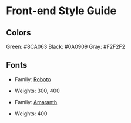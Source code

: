 # Front-end Style Guide

## Colors

Green: #8CA063
Black: #0A0909
Gray: #F2F2F2

## Fonts

- Family: [Roboto](https://fonts.google.com/specimen/Roboto)
- Weights: 300, 400

- Family: [Amaranth](https://fonts.google.com/specimen/Amaranth)
- Weights: 400